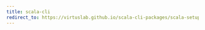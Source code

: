 ```yaml
---
title: scala-cli
redirect_to: https://virtuslab.github.io/scala-cli-packages/scala-setup.sh
---
```

